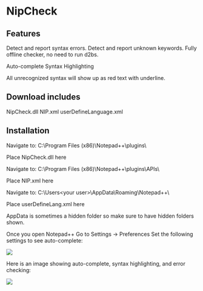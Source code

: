 # NipCheck

## Features
Detect and report syntax errors.
Detect and report unknown keywords.
Fully offline checker, no need to run d2bs.

Auto-complete
Syntax Highlighting 

All unrecognized syntax will show up as red text with underline.

## Download includes
NipCheck.dll
NIP.xml
userDefineLanguage.xml

## Installation
Navigate to:
C:\Program Files (x86)\Notepad++\plugins\

Place NipCheck.dll here

Navigate to:
C:\Program Files (x86)\Notepad++\plugins\APIs\

Place NIP.xml here

Navigate to:
C:\Users\<your user>\AppData\Roaming\Notepad++\

Place userDefineLang.xml here

AppData is sometimes a hidden folder so make sure to have hidden folders shown.


Once you open Notepad++
Go to Settings -> Preferences
Set the following settings to see auto-complete:

![](http://i.imgur.com/HfHQqcj.png)


Here is an image showing auto-complete, syntax highlighting, and error checking:

![](http://i.imgur.com/lJhx9p3.png)
